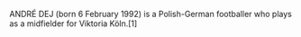 ANDRÉ DEJ (born 6 February 1992) is a Polish-German footballer who plays as a midfielder for Viktoria Köln.[1]
